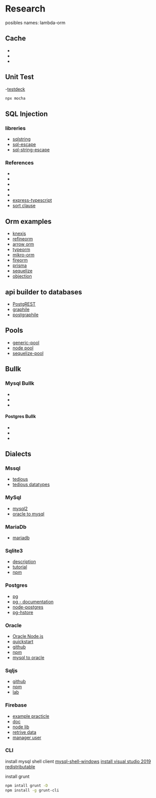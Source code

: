 # Research

posibles names: lambda-orm

## Cache

- [](https://www.npmjs.com/package/cache-manager)
- [](https://github.com/dial-once/node-cache-manager-redis)
- [](https://blog.appsignal.com/2021/03/10/powerful-caching-with-redis-for-nodejs-applications.html)

## Unit Test

-[testdeck](https://testdeck.org/pages/guide/setup)

``` sh
npx mocha
```

## SQL Injection

### libreries

- [sqlstring](https://github.com/mysqljs/sqlstring)
- [sql-escape](https://www.npmjs.com/package/sql-escape)
- [sql-string-escape](https://www.npmjs.com/package/sql-string-escape)

### References

- [](https://www.w3schools.com/sql/sql_injection.asp)
- [](https://portswigger.net/web-security/sql-injection)
- [](https://www.guru99.com/learn-sql-injection-with-practical-example.html)
- [](https://owasp.org/www-community/attacks/SQL_Injection)
- [](https://www.geeksforgeeks.org/how-to-save-connection-result-in-a-variable-in-node-js/)
- [express-typescript](https://rsbh.dev/blog/rest-api-with-express-typescript)
- [sort clause](https://www.postgresqltutorial.com/postgresql-having/)

## Orm examples

- [knexjs](https://knexjs.org/)
- [refineorm](https://www.npmjs.com/package/refineorm)
- [arrow orm](https://www.npmjs.com/package/arrow-orm)
- [typeorm](https://github.com/typeorm/typeorm)
- [mikro-orm](https://github.com/mikro-orm/mikro-orm)
- [fireorm](https://github.com/wovalle/fireorm)
- [prisma](https://github.com/prisma/prisma)
- [sequelize](https://github.com/sequelize/sequelize)
- [objection](https://github.com/Vincit/objection.js)

## api builder to databases

- [PostgREST](https://postgrest.org/en/stable/api.html#custom-queries)
- [graphile](https://www.graphile.org/)
- [postgraphile](https://github.com/graphile/postgraphile)

## Pools

- [generic-pool](https://www.npmjs.com/package/generic-pool)
- [node pool](https://github.com/coopernurse/node-pool/tree/v2.5)
- [sequelize-pool](https://github.com/sequelize/sequelize-pool)

## Bullk

### Mysql Bullk

- [](https://stackoverflow.com/questions/8899802/how-do-i-do-a-bulk-insert-in-mysql-using-node-js/56241509)
- [](https://github.com/sidorares/node-mysql2/issues/830)
- [](https://www.technicalkeeda.com/nodejs-tutorials/insert-multiple-records-into-mysql-using-nodejs)

#### Postgres Bullk

- [](https://www.postgresqltutorial.com/postgresql-insert-multiple-rows/)
- [](https://www.npmjs.com/package/pg-essential)
- [](https://node-postgres.com/api/client)

## Dialects

### Mssql

- [tedious](https://github.com/tediousjs/tedious)
- [tedious datatypes](https://tediousjs.github.io/tedious/api-datatypes.html)

### MySql

- [mysql2](https://www.npmjs.com/package/mysql2)
- [oracle to mysql](https://sqlines.com/oracle-to-mysql)

### MariaDb

- [mariadb](https://www.npmjs.com/package/mariadb)

### Sqlite3

- [description](https://blog.escuelactec.com/que-es-sqlite/)
- [tutorial](https://www.sqlitetutorial.net/)
- [npm](https://www.npmjs.com/package/sqlite3)

### Postgres

- [pg](https://www.npmjs.com/package/pg)
- [pg - documentation](https://node-postgres.com)
- [node-postgres](https://www.npmjs.com/package/node-postgres)
- [pg-hstore](https://www.npmjs.com/package/pg-hstore)

### Oracle

- [Oracle Node.js](https://www.oracle.com/es/database/technologies/appdev/nodejs.html)
- [quickstart](https://www.oracle.com/database/technologies/appdev/quickstartnodeonprem.html)
- [github](https://github.com/oracle/node-oracledb)
- [npm](https://www.npmjs.com/package/oracledb)
- [mysql to oracle](https://sqlines.com/mysql-to-oracle)

### Sqljs

- [github](https://github.com/sql-js/sql.js)
- [npm](https://www.npmjs.com/package/sqljs)
- [lab](https://www.db-book.com/db7/university-lab-dir/sqljs.html)

### Firebase

- [example practicle](https://www.youtube.com/watch?v=b6KJ7FSMifw)
- [doc](https://firebase.google.com/docs/web/setup?hl=es)
- [node lib](https://github.com/firebase/firebase-admin-node)
- [retrive data](https://firebase.google.com/docs/database/admin/retrieve-data)
- [manager user](https://firebase.google.com/docs/auth/admin/manage-users)

### CLI

install mysql shell client
[mysql-shell-windows](https://dev.mysql.com/doc/mysql-shell/8.0/en/mysql-shell-install-windows-quick.html)
[install visual studio 2019 redistributable](https://docs.microsoft.com/es-es/visualstudio/releases/2019/redistribution#vs2019-download)

install grunt

``` sh
npm intall grunt -D
npm install -g grunt-cli
```
